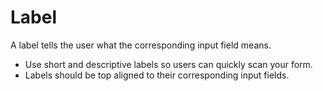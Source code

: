 # Label

A label tells the user what the corresponding input field means.

* Use short and descriptive labels so users can quickly scan your form.
* Labels should be top aligned to their corresponding input fields.

